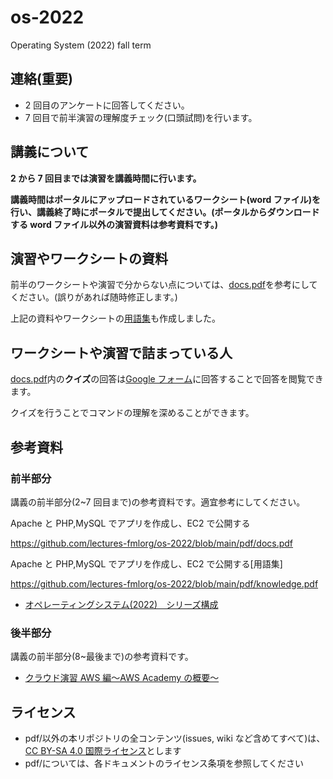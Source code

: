 # os-2022

Operating System (2022) fall term

## 連絡(重要)

- 2 回目のアンケートに回答してください。
- 7 回目で前半演習の理解度チェック(口頭試問)を行います。

## 講義について

**2 から 7 回目までは演習を講義時間に行います。**

**講義時間はポータルにアップロードされているワークシート(word ファイル)を行い、講義終了時にポータルで提出してください。(ポータルからダウンロードする word ファイル以外の演習資料は参考資料です。)**

## 演習やワークシートの資料

前半のワークシートや演習で分からない点については、[docs.pdf](https://github.com/lectures-fmlorg/os-2022/blob/main/pdf/docs.pdf)を参考にしてください。(誤りがあれば随時修正します。)

上記の資料やワークシートの[用語集](https://github.com/lectures-fmlorg/os-2022/blob/main/pdf/knowledge.pdf)も作成しました。

## ワークシートや演習で詰まっている人

[docs.pdf](https://github.com/lectures-fmlorg/os-2022/blob/main/pdf/docs.pdf)内の**クイズ**の回答は[Google フォーム](https://forms.gle/4dHTMPknc3V3J9Ys5)に回答することで回答を閲覧できます。

クイズを行うことでコマンドの理解を深めることができます。

## 参考資料

### 前半部分

講義の前半部分(2~7 回目まで)の参考資料です。適宜参考にしてください。

Apache と PHP,MySQL でアプリを作成し、EC2 で公開する

https://github.com/lectures-fmlorg/os-2022/blob/main/pdf/docs.pdf

Apache と PHP,MySQL でアプリを作成し、EC2 で公開する[用語集]

https://github.com/lectures-fmlorg/os-2022/blob/main/pdf/knowledge.pdf

- [オペレーティングシステム(2022)　シリーズ構成](https://lectures.fml.org/os/)

### 後半部分

講義の前半部分(8~最後まで)の参考資料です。

- [クラウド演習 AWS 編〜AWS Academy の概要〜](https://lectures.fml.org/slides/service/aws/academy/#1)

## ライセンス

- pdf/以外の本リポジトリの全コンテンツ(issues, wiki など含めてすべて)は、
  [CC BY-SA 4.0 国際ライセンス](https://creativecommons.org/licenses/by-sa/4.0/deed.ja)とします
- pdf/については、各ドキュメントのライセンス条項を参照してください
